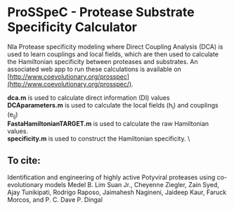 # ProSSpeC - Protease Substrate Specificity Calculator
NIa Protease specificity modeling where Direct Coupling Analysis (DCA) is used to learn couplings and local fields, which are then used to calculate the Hamiltonian specificity between proteases and substrates. An associated web app to run these calculations is available on [http://www.coevolutionary.org/prosspec](http://www.coevolutionary.org/prosspec/). 

**dca.m** is used to calculate direct information (DI) values \
**DCAparameters.m** is used to calculate the local fields (h<sub>i</sub>) and couplings (e<sub>ij</sub>) \
**FastaHamiltonianTARGET.m** is used to calculate the raw Hamiltonian values. \
**specificity.m** is used to construct the Hamiltonian specificity. \

## To cite:
Identification and engineering of highly active Potyviral proteases using co-evolutionary models
Medel B. Lim Suan Jr., Cheyenne Ziegler, Zain Syed, Ajay Tunikipati, Rodrigo Raposo, Jaimahesh Nagineni,
Jaideep Kaur, Faruck Morcos, and P. C. Dave P. Dingal

